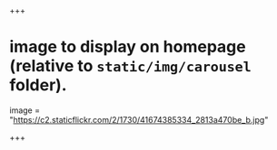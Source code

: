 +++

# image to display on homepage (relative to `static/img/carousel` folder).
image = "https://c2.staticflickr.com/2/1730/41674385334_2813a470be_b.jpg"

+++

